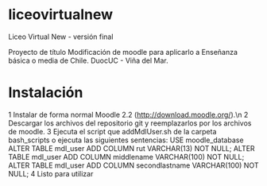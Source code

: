 liceovirtualnew
===============

Liceo Virtual New - versión final

Proyecto de título
Modificación de moodle para aplicarlo a Enseñanza básica o media de Chile.
DuocUC - Viña del Mar.

Instalación
===========

1 Instalar de forma normal Moodle 2.2 (http://download.moodle.org/).\n
2 Descargar los archivos del repositorio git y reemplazarlos por los archivos de moodle.
3 Ejecuta el script que addMdlUser.sh de la carpeta bash_scripts o ejecuta las
  siguientes sentencias:
  USE moodle_database
  ALTER TABLE mdl_user ADD COLUMN rut VARCHAR(13) NOT NULL;
  ALTER TABLE mdl_user ADD COLUMN middlename VARCHAR(100) NOT NULL;
  ALTER TABLE mdl_user ADD COLUMN secondlastname VARCHAR(100) NOT NULL;
4 Listo para utilizar


